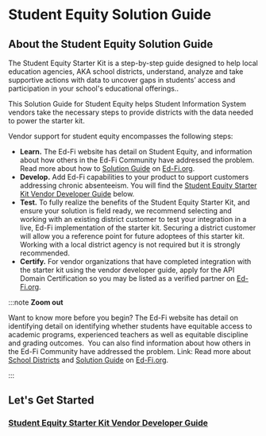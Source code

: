 # Student Equity Solution Guide

## About the Student Equity Solution Guide

The Student Equity Starter Kit is a step-by-step guide designed to help local
education agencies, AKA school districts, understand, analyze and take
supportive actions with data to uncover gaps in students’ access and
participation in your school's educational offerings..

This Solution Guide for Student Equity helps Student Information System vendors
take the necessary steps to provide districts with the data needed to power the
starter kit.  

Vendor support for student equity encompasses the following steps:

* **Learn.** The Ed-Fi website has detail on Student Equity, and information
    about how others in the Ed-Fi Community have addressed the problem. Read
    more about how to [Solution
    Guide](https://www.ed-fi.org/solution-guides/ensure-equitable-access-for-students/) on
    [Ed-Fi.org](http://Ed-Fi.org).
* **Develop.** Add Ed-Fi capabilities to your product to support customers
    addressing chronic absenteeism. You will find the [Student Equity Starter
    Kit Vendor Developer
    Guide](./get-started.md)
    below.
* **Test.** To fully realize the benefits of the Student Equity Starter Kit,
    and ensure your solution is field ready, we recommend selecting and working
    with an existing district customer to test your integration in a live, Ed-Fi
    implementation of the starter kit. Securing a district customer will allow
    you a reference point for future adoptees of this starter kit. Working with
    a local district agency is not required but it is strongly recommended.
* **Certify.** For vendor organizations that have completed integration with
    the starter kit using the vendor developer guide, apply for the API Domain
    Certification so you may be listed as a verified partner on
    [Ed-Fi.org](http://Ed-Fi.org).

:::note **Zoom out**

Want to know more before you begin? The Ed-Fi website has detail on identifying
detail on identifying whether students have equitable access to academic
programs, experienced teachers as well as equitable discipline and grading
outcomes.  You can also find information about how others in the Ed-Fi Community
have addressed the problem. Link: Read more about [School
Districts](https://www.ed-fi.org/how-to-use-ed-fi/school-districts/) and
[Solution
Guide](https://www.ed-fi.org/solution-guides/ensure-equitable-access-for-students/)
on [Ed-Fi.org](http://Ed-Fi.org).

:::

## Let's Get Started

### [Student Equity Starter Kit Vendor Developer Guide](./get-started.md)
